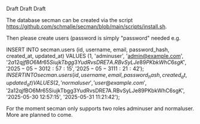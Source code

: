 Draft Draft Draft

The database secman can be created via the script <https://github.com/schmalle/secman/blob/main/scripts/install.sh>.

Then please create users (password is simply "password" needed e.g.

INSERT INTO secman.users (id, username, email, password_hash, created_at, updated_at) VALUES (1, 'adminuser', 'admin@example.com', '$2a$12$qjfBO6Mr65SiujkTbgg3YudRvsDRE7A.RBvSyLJe89PKbkWhC6sgK', '2025-05-30 12:57:15', '2025-05-31 11:21:42');
INSERT INTO secman.users (id, username, email, password_hash, created_at, updated_at) VALUES (2, 'normaluser', 'user@example.com', '$2a$12$qjfBO6Mr65SiujkTbgg3YudRvsDRE7A.RBvSyLJe89PKbkWhC6sgK', '2025-05-30 12:57:15', '2025-05-31 11:21:42');

For the moment secman only supports two roles adminuser and normaluser. More are planned to come.



